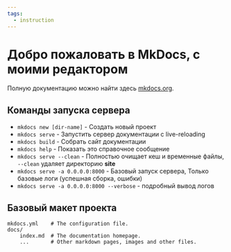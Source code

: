 ```yaml
---
tags:
  - instruction
---
```


# Добро пожаловать в MkDocs, с моими редактором

Полную документацию можно найти здесь [mkdocs.org](https://mkdocs.org).

## Команды запуска сервера

- `mkdocs new [dir-name]` - Создать новый проект
- `mkdocs serve` - Запустить сервер документации с live-reloading
- `mkdocs build` - Собрать сайт документации
- `mkdocs help` - Показать это справочное сообщение
- `mkdocs serve --clean` - Полностью очищает кеш и временные файлы, `--clean` удаляет директорию **site**
- `mkdocs serve -a 0.0.0.0:8000` - Базовый запуск сервера, Только базовые логи (успешная сборка, ошибки)
- `mkdocs serve -a 0.0.0.0:8000 --verbose` - подробный вывод логов

## Базовый макет проекта

    mkdocs.yml    # The configuration file.
    docs/
        index.md  # The documentation homepage.
        ...       # Other markdown pages, images and other files.
